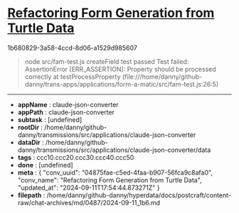 # [Refactoring Form Generation from Turtle Data](https://claude.ai/chat/04875fae-c5ed-4faa-b907-56fca9c8afa0)

1b680829-3a58-4ccd-8d06-a1529d985607

> node src/fam-test.js
createField test passed
Test failed: AssertionError [ERR_ASSERTION]: Property should be processed correctly
    at testProcessProperty (file:///home/danny/github-danny/trans-apps/applications/form-a-matic/src/fam-test.js:26:5)

---

* **appName** : claude-json-converter
* **appPath** : claude-json-converter
* **subtask** : [undefined]
* **rootDir** : /home/danny/github-danny/transmissions/src/applications/claude-json-converter
* **dataDir** : /home/danny/github-danny/transmissions/src/applications/claude-json-converter/data
* **tags** : ccc10.ccc20.ccc30.ccc40.ccc50
* **done** : [undefined]
* **meta** : {
  "conv_uuid": "04875fae-c5ed-4faa-b907-56fca9c8afa0",
  "conv_name": "Refactoring Form Generation from Turtle Data",
  "updated_at": "2024-09-11T17:54:44.873271Z"
}
* **filepath** : /home/danny/github-danny/hyperdata/docs/postcraft/content-raw/chat-archives/md/0487/2024-09-11_1b6.md